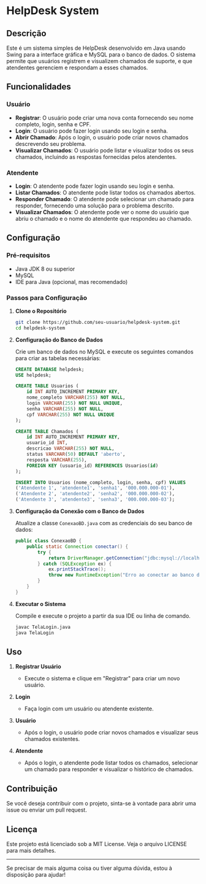 # HelpDesk System

## Descrição

Este é um sistema simples de HelpDesk desenvolvido em Java usando Swing para a interface gráfica e MySQL para o banco de dados. O sistema permite que usuários registrem e visualizem chamados de suporte, e que atendentes gerenciem e respondam a esses chamados.

## Funcionalidades

### Usuário
- **Registrar**: O usuário pode criar uma nova conta fornecendo seu nome completo, login, senha e CPF.
- **Login**: O usuário pode fazer login usando seu login e senha.
- **Abrir Chamado**: Após o login, o usuário pode criar novos chamados descrevendo seu problema.
- **Visualizar Chamados**: O usuário pode listar e visualizar todos os seus chamados, incluindo as respostas fornecidas pelos atendentes.

### Atendente
- **Login**: O atendente pode fazer login usando seu login e senha.
- **Listar Chamados**: O atendente pode listar todos os chamados abertos.
- **Responder Chamado**: O atendente pode selecionar um chamado para responder, fornecendo uma solução para o problema descrito.
- **Visualizar Chamados**: O atendente pode ver o nome do usuário que abriu o chamado e o nome do atendente que respondeu ao chamado.

## Configuração

### Pré-requisitos

- Java JDK 8 ou superior
- MySQL
- IDE para Java (opcional, mas recomendado)

### Passos para Configuração

1. **Clone o Repositório**

   ```bash
   git clone https://github.com/seu-usuario/helpdesk-system.git
   cd helpdesk-system
   ```

2. **Configuração do Banco de Dados**

   Crie um banco de dados no MySQL e execute os seguintes comandos para criar as tabelas necessárias:

   ```sql
   CREATE DATABASE helpdesk;
   USE helpdesk;

   CREATE TABLE Usuarios (
       id INT AUTO_INCREMENT PRIMARY KEY,
       nome_completo VARCHAR(255) NOT NULL,
       login VARCHAR(255) NOT NULL UNIQUE,
       senha VARCHAR(255) NOT NULL,
       cpf VARCHAR(255) NOT NULL UNIQUE
   );

   CREATE TABLE Chamados (
       id INT AUTO_INCREMENT PRIMARY KEY,
       usuario_id INT,
       descricao VARCHAR(255) NOT NULL,
       status VARCHAR(50) DEFAULT 'aberto',
       resposta VARCHAR(255),
       FOREIGN KEY (usuario_id) REFERENCES Usuarios(id)
   );

   INSERT INTO Usuarios (nome_completo, login, senha, cpf) VALUES 
   ('Atendente 1', 'atendente1', 'senha1', '000.000.000-01'),
   ('Atendente 2', 'atendente2', 'senha2', '000.000.000-02'),
   ('Atendente 3', 'atendente3', 'senha3', '000.000.000-03');
   ```

3. **Configuração da Conexão com o Banco de Dados**

   Atualize a classe `ConexaoBD.java` com as credenciais do seu banco de dados:

   ```java
   public class ConexaoBD {
       public static Connection conectar() {
           try {
               return DriverManager.getConnection("jdbc:mysql://localhost:3306/helpdesk", "seu-usuario", "sua-senha");
           } catch (SQLException ex) {
               ex.printStackTrace();
               throw new RuntimeException("Erro ao conectar ao banco de dados", ex);
           }
       }
   }
   ```

4. **Executar o Sistema**

   Compile e execute o projeto a partir da sua IDE ou linha de comando.

   ```bash
   javac TelaLogin.java
   java TelaLogin
   ```

## Uso

1. **Registrar Usuário**
   - Execute o sistema e clique em "Registrar" para criar um novo usuário.

2. **Login**
   - Faça login com um usuário ou atendente existente.

3. **Usuário**
   - Após o login, o usuário pode criar novos chamados e visualizar seus chamados existentes.

4. **Atendente**
   - Após o login, o atendente pode listar todos os chamados, selecionar um chamado para responder e visualizar o histórico de chamados.

## Contribuição

Se você deseja contribuir com o projeto, sinta-se à vontade para abrir uma issue ou enviar um pull request.

## Licença

Este projeto está licenciado sob a MIT License. Veja o arquivo LICENSE para mais detalhes.

---

Se precisar de mais alguma coisa ou tiver alguma dúvida, estou à disposição para ajudar!
